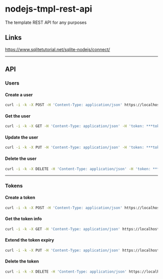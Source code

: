 # nodejs-tmpl-rest-api
The template REST API for any purposes

## Links
<https://www.sqlitetutorial.net/sqlite-nodejs/connect/>

---

## API

### Users

#### Create a user

~~~ bash
curl -i -k -X POST -H 'Content-Type: application/json' https://localhost:3001/users -d '{"firstName":"John", "lastName":"Smith", "phone":"1234567890", "password":"***", "tosAgreement":true}'
~~~

#### Get the user

~~~ bash
curl -i -k -X GET -H 'Content-Type: application/json' -H 'token: ***token***' https://localhost:3001/users?phone=1234567890
~~~

#### Update the user

~~~ bash
curl -i -k -X PUT -H 'Content-Type: application/json' -H 'token: ***token***' https://localhost:3001/users -d '{"phone":"1234567890", "firstName":"Jack", "lastName":"Smyth", "password":"***"}'
~~~

#### Delete the user

~~~ bash
curl -i -k -X DELETE -H 'Content-Type: application/json' -H 'token: ***token***' https://localhost:3001/users?phone=1234567890
~~~

---

### Tokens

#### Create a token

~~~ bash
curl -i -k -X POST -H 'Content-Type: application/json' https://localhost:3001/tokens -d '{"phone":"1234567890", "password":"***"}'
~~~

#### Get the token info

~~~ bash
curl -i -k -X GET -H 'Content-Type: application/json' https://localhost:3001/tokens?token=***token***
~~~

#### Extend the token expiry

~~~ bash
curl -i -k -X PUT -H 'Content-Type: application/json' https://localhost:3001/tokens -d '{"token":"***token***", "extend":true}'
~~~

#### Delete the token

~~~ bash
curl -i -k -X DELETE -H 'Content-Type: application/json' https://localhost:3001/tokens?token=***token***
~~~
